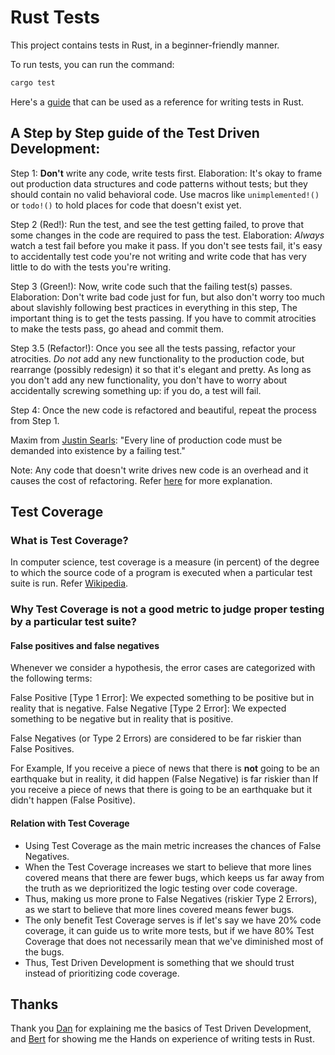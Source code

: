 # Rust Tests

This project contains tests in Rust, in a beginner-friendly manner.

To run tests, you can run the command:

```zsh
cargo test
```

Here's a [guide](https://github.com/utkarshg6/helpful/blob/master/Rust.md#rust-tests) that can be used as a reference for writing tests in Rust.

## A Step by Step guide of the Test Driven Development:

Step 1: **Don't** write any code, write tests first. Elaboration: It's okay to frame out production data
structures and code patterns without tests; but they should contain no valid behavioral code. Use macros
like `unimplemented!()` or `todo!()` to hold places for code that doesn't exist yet.

Step 2 (Red!): Run the test, and see the test getting failed, to prove that some changes in the code are required to pass
the test. Elaboration: _Always_ watch a test fail before you make it pass. If you don't see tests fail,
it's easy to accidentally test code you're not writing and write code that has very little to do with the
tests you're writing.

Step 3 (Green!): Now, write code such that the failing test(s) passes. Elaboration: Don't write bad code just for
fun, but also don't worry too much about slavishly following best practices in everything in this step,
The important thing is to get the tests passing. If you have to commit atrocities to make the tests pass,
go ahead and commit them.

Step 3.5 (Refactor!): Once you see all the tests passing, refactor your atrocities. _Do not_ add any new functionality
to the production code, but rearrange (possibly redesign) it so that it's elegant and pretty. As long as
you don't add any new functionality, you don't have to worry about accidentally screwing something up:
if you do, a test will fail.

Step 4: Once the new code is refactored and beautiful, repeat the process from Step 1.

Maxim from [Justin Searls](https://github.com/searls): "Every line of production code must be
demanded into existence by a failing test."

Note: Any code that doesn't write drives new code is an overhead and it causes the cost of refactoring.
Refer [here](https://github.com/utkarshg6/rust-tests/commit/c8219592c26fc2fcc32b805e3670bd0666c2e235#diff-b1a35a68f14e696205874893c07fd24fdb88882b47c23cc0e0c80a30c7d53759R33) for more explanation.

## Test Coverage

### What is Test Coverage?

In computer science, test coverage is a measure (in percent) of the degree to which the source code of a program is executed when a particular test suite is run. Refer [Wikipedia](https://en.wikipedia.org/wiki/Code_coverage).

### Why Test Coverage is not a good metric to judge proper testing by a particular test suite?

#### False positives and false negatives

Whenever we consider a hypothesis, the error cases are categorized with the following terms:

False Positive [Type 1 Error]: We expected something to be positive but in reality that is negative.
False Negative [Type 2 Error]: We expected something to be negative but in reality that is positive.

False Negatives (or Type 2 Errors) are considered to be far riskier than False Positives.

For Example, If you receive a piece of news that there is **not** going to be an earthquake but in reality, it did happen (False Negative) is far riskier than If you receive a piece of news that there is going to be an earthquake but it didn't happen (False Positive).

#### Relation with Test Coverage

- Using Test Coverage as the main metric increases the chances of False Negatives.
- When the Test Coverage increases we start to believe that more lines covered means that there are fewer bugs, which keeps us far away from the truth as we deprioritized the logic testing over code coverage.
- Thus, making us more prone to False Negatives (riskier Type 2 Errors), as we start to believe that more lines covered means fewer bugs.
- The only benefit Test Coverage serves is if let's say we have 20% code coverage, it can guide us to write more tests, but if we have 80% Test Coverage that does not necessarily mean that we've diminished most of the bugs.
- Thus, Test Driven Development is something that we should trust instead of prioritizing code coverage.

## Thanks

Thank you [Dan](https://github.com/dnwiebe) for explaining me the basics of Test Driven Development, and [Bert](https://github.com/bertllll) for showing me the Hands on experience of writing tests in Rust.
